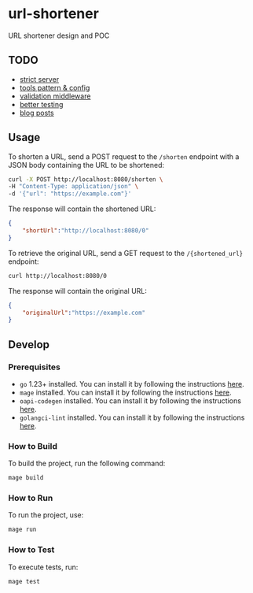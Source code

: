 # url-shortener

URL shortener design and POC

## TODO

- [strict server](https://github.com/oapi-codegen/oapi-codegen?tab=readme-ov-file#strict-server)
- [tools pattern & config](https://github.com/oapi-codegen/oapi-codegen?tab=readme-ov-file#install)
- [validation middleware](https://github.com/oapi-codegen/oapi-codegen?tab=readme-ov-file#requestresponse-validation-middleware)
- [better testing](https://gitlab.com/jamietanna/httptest-openapi/)
- [blog posts](https://github.com/oapi-codegen/oapi-codegen?tab=readme-ov-file#blog-posts)

## Usage

To shorten a URL, send a POST request to the `/shorten` endpoint with
a JSON body containing the URL to be shortened:

```sh
curl -X POST http://localhost:8080/shorten \
-H "Content-Type: application/json" \
-d '{"url": "https://example.com"}'
```

The response will contain the shortened URL:

```json
{
    "shortUrl":"http://localhost:8080/0"
}
```

To retrieve the original URL, send a GET request to the `/{shortened_url}` endpoint:

```sh
curl http://localhost:8080/0
```

The response will contain the original URL:

```json
{
    "originalUrl":"https://example.com"
}
```

## Develop

### Prerequisites

- `go` 1.23+ installed. You can install it by following the instructions [here](https://golang.org/dl/).
- `mage` installed. You can install it by following the instructions [here](https://magefile.org/).
- `oapi-codegen` installed. You can install it by following the instructions [here](https://github.com/deepmap/oapi-codegen).
- `golangci-lint` installed. You can install it by following the instructions [here](https://golangci-lint.run/welcome/install/).

### How to Build

To build the project, run the following command:

```sh
mage build
```

### How to Run

To run the project, use:

```sh
mage run
```

### How to Test

To execute tests, run:

```sh
mage test
```
